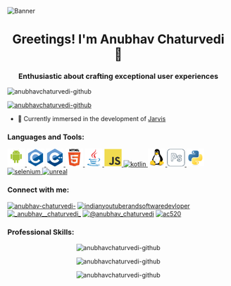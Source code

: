 ![Banner](https://github.com/AnubhavChaturvedi-GitHub/AnubhavChaturvedi-GitHub/blob/main/S%20(1).gif)

<h1 align="center">Greetings! I'm Anubhav Chaturvedi 👋</h1>

<h3 align="center">Enthusiastic about crafting exceptional user experiences</h3>

<p align="left"> <img src="https://komarev.com/ghpvc/?username=anubhavchaturvedi-github&label=Profile%20views&color=0e75b6&style=flat" alt="anubhavchaturvedi-github" /> </p>

<p align="left"> <a href="https://github.com/ryo-ma/github-profile-trophy"><img src="https://github-profile-trophy.vercel.app/?username=anubhavchaturvedi-github" alt="anubhavchaturvedi-github" /></a> </p>

- 🔭 Currently immersed in the development of [Jarvis](https://github.com/AnubhavChaturvedi-GitHub/J.A.R.V.I.S..git)
<h3 align="left">Languages and Tools:</h3>
<p align="left"> <a href="https://developer.android.com" target="_blank" rel="noreferrer"> <img src="https://raw.githubusercontent.com/devicons/devicon/master/icons/android/android-original-wordmark.svg" alt="android" width="40" height="40"> </a> <a href="https://www.cprogramming.com/" target="_blank" rel="noreferrer"> <img src="https://raw.githubusercontent.com/devicons/devicon/master/icons/c/c-original.svg" alt="c" width="40" height="40"> </a> <a href="https://www.w3schools.com/cpp/" target="_blank" rel="noreferrer"> <img src="https://raw.githubusercontent.com/devicons/devicon/master/icons/cplusplus/cplusplus-original.svg" alt="cplusplus" width="40" height="40"> </a> <a href="https://www.w3.org/html/" target="_blank" rel="noreferrer"> <img src="https://raw.githubusercontent.com/devicons/devicon/master/icons/html5/html5-original-wordmark.svg" alt="html5" width="40" height="40"> </a> <a href="https://www.java.com" target="_blank" rel="noreferrer"> <img src="https://raw.githubusercontent.com/devicons/devicon/master/icons/java/java-original.svg" alt="java" width="40" height="40"> </a> <a href="https://developer.mozilla.org/en-US/docs/Web/JavaScript" target="_blank" rel="noreferrer"> <img src="https://raw.githubusercontent.com/devicons/devicon/master/icons/javascript/javascript-original.svg" alt="javascript" width="40" height="40"> </a> <a href="https://kotlinlang.org" target="_blank" rel="noreferrer"> <img src="https://www.vectorlogo.zone/logos/kotlinlang/kotlinlang-icon.svg" alt="kotlin" width="40" height="40"> </a> <a href="https://www.linux.org/" target="_blank" rel="noreferrer"> <img src="https://raw.githubusercontent.com/devicons/devicon/master/icons/linux/linux-original.svg" alt="linux" width="40" height="40"> </a> <a href="https://www.photoshop.com/en" target="_blank" rel="noreferrer"> <img src="https://raw.githubusercontent.com/devicons/devicon/master/icons/photoshop/photoshop-line.svg" alt="photoshop" width="40" height="40"> </a> <a href="https://www.python.org" target="_blank" rel="noreferrer"> <img src="https://raw.githubusercontent.com/devicons/devicon/master/icons/python/python-original.svg" alt="python" width="40" height="40"> </a> <a href="https://www.selenium.dev" target="_blank" rel="noreferrer"> <img src="https://raw.githubusercontent.com/detain/svg-logos/780f25886640cef088af994181646db2f6b1a3f8/svg/selenium-logo.svg" alt="selenium" width="40" height="40"> </a> <a href="https://unrealengine.com/" target="_blank" rel="noreferrer"> <img src="https://raw.githubusercontent.com/kenangundogan/fontisto/036b7eca71aab1bef8e6a0518f7329f13ed62f6b/icons/svg/brand/unreal-engine.svg" alt="unreal" width="40" height="40"> </a> </p>
<h3 align="left">Connect with me:</h3>
<p align="left">
<a href="https://linkedin.com/in/anubhav-chaturvedi-" target="blank"><img align="center" src="https://raw.githubusercontent.com/rahuldkjain/github-profile-readme-generator/master/src/images/icons/Social/linked-in-alt.svg" alt="anubhav-chaturvedi-" height="30" width="40" /></a>
<a href="https://fb.com/indianyoutuberandsoftwaredevloper" target="blank"><img align="center" src="https://raw.githubusercontent.com/rahuldkjain/github-profile-readme-generator/master/src/images/icons/Social/facebook.svg" alt="indianyoutuberandsoftwaredevloper" height="30" width="40" /></a>
<a href="https://instagram.com/_anubhav__chaturvedi_" target="blank"><img align="center" src="https://raw.githubusercontent.com/rahuldkjain/github-profile-readme-generator/master/src/images/icons/Social/instagram.svg" alt="_anubhav__chaturvedi_" height="30" width="40" /></a>
<a href="https://www.youtube.com/c/@anubhav_chaturvedi" target="blank"><img align="center" src="https://raw.githubusercontent.com/rahuldkjain/github-profile-readme-generator/master/src/images/icons/Social/youtube.svg" alt="@anubhav_chaturvedi" height="30" width="40" /></a>
<a href="https://www.leetcode.com/ac520/" target="blank"><img align="center" src="https://raw.githubusercontent.com/rahuldkjain/github-profile-readme-generator/master/src/images/icons/Social/leet-code.svg" alt="ac520" height="30" width="40" /></a>
</p>

<h3 align="left">Professional Skills:</h3>
<p align="left"> 
<!-- Add your icons and links here -->
</p>

<p align="center">
  <img src="https://github-readme-stats.vercel.app/api/top-langs?username=anubhavchaturvedi-github&show_icons=true&locale=en&layout=compact" alt="anubhavchaturvedi-github" />
</p>

<p align="center">
  <img src="https://github-readme-stats.vercel.app/api?username=anubhavchaturvedi-github&show_icons=true&locale=en" alt="anubhavchaturvedi-github" />
</p>

<p align="center">
  <img src="https://github-readme-streak-stats.herokuapp.com/?user=anubhavchaturvedi-github&" alt="anubhavchaturvedi-github" />
</p>
